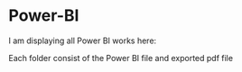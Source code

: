 # Power-BI
I am displaying all Power BI works here:

Each folder consist of the Power BI file and exported pdf file 
